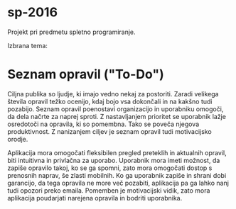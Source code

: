 # sp-2016
Projekt pri predmetu spletno programiranje.

Izbrana tema:
# Seznam opravil ("To-Do")

Ciljna publika so ljudje, ki imajo vedno nekaj za postoriti. Zaradi velikega števila opravil težko ocenijo, kdaj bojo vsa dokončali in na kakšno tudi pozabijo. Seznam opravil poenostavi organizacijo in uporabniku omogoči, da dela načrte za naprej sproti. Z nastavljanjem prioritet se uporabnik lažje osredotoči na opravila, ki so pomembna. Tako se poveča njegova produktivnost. Z nanizanjem ciljev je seznam opravil tudi motivacijsko orodje. 

Aplikacija mora omogočati fleksibilen pregled preteklih in aktualnih opravil, biti intuitivna in privlačna za uporabo. Uporabnik mora imeti možnost, da zapiše opravilo takoj, ko se ga spomni, zato mora omogočati dostop s prenosnih naprav, še zlasti mobilnih. Ko ga uporabnik zapiše in shrani dobi garancijo, da tega opravila ne more več pozabiti, aplikacija pa ga lahko nanj tudi opozori preko emaila. Pomemben je motivacijski vidik, zato mora aplikacija poudarjati narejena opravila in bodriti uporabnika.